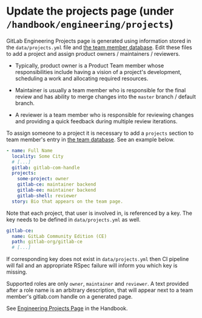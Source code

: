 # Update the projects page (under `/handbook/engineering/projects`)

GitLab Engineering Projects page is generated using information stored in
the `data/projects.yml` file and [the team member database](team_database.md).
Edit these files to add a
project and assign product owners / maintainers / reviewers.

* Typically, product owner is a Product Team member whose responsibilities
include having a vision of a project's development, scheduling a work and
allocating required resources.

* Maintainer is usually a team member who is responsible for the final review
and has ability to merge changes into the `master` branch / default branch.

* A reviewer is a team member who is responsible for reviewing changes and
providing a quick feedback during multiple review iterations.

To assign someone to a project it is necessary to add a `projects` section to
team member's entry in [the team database](team_database.md). See an example below.

```yaml
- name: Full Name
  locality: Some City
  # [...]
  gitlab: gitlab-com-handle
  projects:
    some-project: owner
    gitlab-ce: maintainer backend
    gitlab-ee: maintainer backend
    gitlab-shell: reviewer
  story: Bio that appears on the team page.
```

Note that each project, that user is involved in, is referenced by a key.
The key needs to be defined in `data/projects.yml` as well.

```yaml
gitlab-ce:
  name: GitLab Community Edition (CE)
  path: gitlab-org/gitlab-ce
  # [...]
```

If corresponding key does not exist in `data/projects.yml` then CI pipeline
will fail and an appropriate RSpec failure will inform you which key is
missing.

Supported roles are only `owner`, `maintainer` and `reviewer`. A text provided
after a role name is an arbitrary description, that will appear next to a
team member's gitlab.com handle on a generated page.

See [Engineering Projects Page](https://about.gitlab.com/handbook/engineering/projects) in the Handbook.
